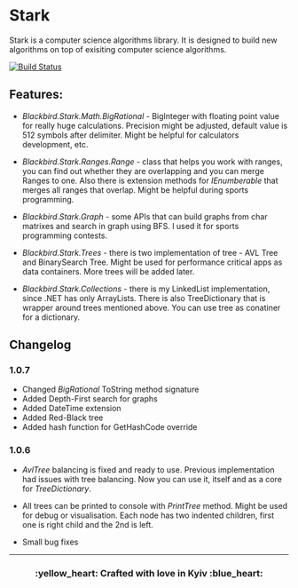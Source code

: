 # Stark
Stark is a computer science algorithms library. It is designed to build new algorithms on top of exisiting computer science algorithms.

[![Build Status](https://travis-ci.org/Blackbird-tech/Stark.svg?branch=master)](https://travis-ci.org/Blackbird-tech/Stark)

## Features:

+ *Blackbird.Stark.Math.BigRational* - BigInteger with floating point value for really huge calculations. Precision might be adjusted, default value is 512 symbols after delimiter. Might be helpful for calculators development, etc.

+ *Blackbird.Stark.Ranges.Range* - class that helps you work with ranges, you can find out whether they are overlapping and you can merge Ranges to one. Also there is extension methods for *IEnumberable<Range>* that merges all ranges that overlap. Might be helpful during sports programming.
 
+ *Blackbird.Stark.Graph* - some APIs that can build graphs from char matrixes and search in graph using BFS. I used it for sports programming contests.

+ *Blackbird.Stark.Trees* - there is two implementation of tree - AVL Tree and BinarySearch Tree. Might be used for performance critical apps as data containers. More trees will be added later.

+ *Blackbird.Stark.Collections* - there is my LinkedList implementation, since .NET has only ArrayLists. There is also TreeDictionary that is wrapper around trees mentioned above. You can use tree as conatiner for a dictionary.

## Changelog

### 1.0.7
+ Changed *BigRational* ToString method signature
+ Added Depth-First search for graphs
+ Added DateTime extension
+ Added Red-Black tree
+ Added hash function for GetHashCode override

### 1.0.6

+ *AvlTree* balancing is fixed and ready to use. Previous implementation had issues with tree balancing. Now you can use it, itself and as a core for *TreeDictionary*. 

+ All trees can be printed to console with *PrintTree* method. Might be used for debug or visualisation. Each node has two indented children, first one is right child and the 2nd is left.

+ Small bug fixes

---
<h3 align="center">
:yellow_heart: Crafted with love in Kyiv :blue_heart:
</h3>
